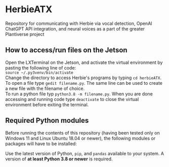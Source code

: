 # HerbieATX
 Repository for communicating with Herbie via vocal detection, OpenAI ChatGPT API integration, and neural voices as a part of the greater Plantiverse project


## How to access/run files on the Jetson
Open the LXTerminal on the Jetson, and activate the virtual environment by pasting the following line of code:  
 ```source ~/.py3venv/bin/activate```  
Change the directory to access Herbie's programs by typing `cd herbieATX`. To open a file type `gedit filename.py`. The same line can be used to create a new file with the filename of choice.  
To run a python file typ `python3.8 -m filename.py`. When you are done accessing and running code type `deactivate` to close the virtual environment before exiting the terminal.  

## Required Python modules
Before running the contents of this repository (having been tested only on Windows 11 and Linux Ubuntu 18.04 or newer), the following modules or packages will have to be installed:  

Use the latest version of Python, `pip`, and `pandas` available to your system. A version of **at least Python 3.8 or newer** is required. 

